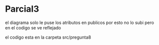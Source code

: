 # Parcial3

el diagrama solo le puse los atributos en publicos por esto no lo subi pero en el codigo se ve reflejado

el codigo esta en la carpeta src/pregunta8
